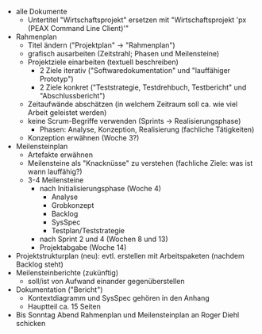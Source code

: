 - alle Dokumente
	- Untertitel "Wirtschaftsprojekt" ersetzen mit "Wirtschaftsprojekt 'px (PEAX Command Line Client)'"
- Rahmenplan
	- Titel ändern ("Projektplan" -> "Rahmenplan")
	- grafisch ausarbeiten (Zeitstrahl; Phasen und Meilensteine)
	- Projektziele einarbeiten (textuell beschreiben)
		- 2 Ziele iterativ ("Softwaredokumentation" und "lauffähiger Prototyp")
		- 2 Ziele konkret ("Teststrategie, Testdrehbuch, Testbericht" und "Abschlussbericht")
	- Zeitaufwände abschätzen (in welchem Zeitraum soll ca. wie viel Arbeit geleistet werden)
	- keine Scrum-Begriffe verwenden (Sprints -> Realisierungsphase)
		- Phasen: Analyse, Konzeption, Realisierung (fachliche Tätigkeiten)
	- Konzeption erwähnen (Woche 3?)
- Meilensteinplan
	- Artefakte erwähnen
	- Meilensteine als "Knacknüsse" zu verstehen (fachliche Ziele: was ist wann lauffähig?)
	- 3-4 Meilensteine
		- nach Initialisierungsphase (Woche 4)
			- Analyse
			- Grobkonzept
			- Backlog
			- SysSpec
			- Testplan/Teststrategie
		- nach Sprint 2 und 4 (Wochen 8 und 13)
		- Projektabgabe (Woche 14)
- Projektstrukturplan (neu): evtl. erstellen mit Arbeitspaketen (nachdem Backlog steht)
- Meilensteinberichte (zukünftig)
	- soll/ist von Aufwand einander gegenüberstellen
- Dokumentation ("Bericht")
	- Kontextdiagramm und SysSpec gehören in den Anhang
	- Hauptteil ca. 15 Seiten
- Bis Sonntag Abend Rahmenplan und Meilensteinplan an Roger Diehl schicken
